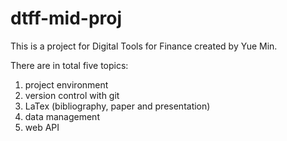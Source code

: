 # dtff-mid-proj
This is a project for Digital Tools for Finance created by Yue Min.

There are in total five topics: 
1. project environment
2. version control with git
3. LaTex (bibliography, paper and presentation)
4. data management
5. web API

